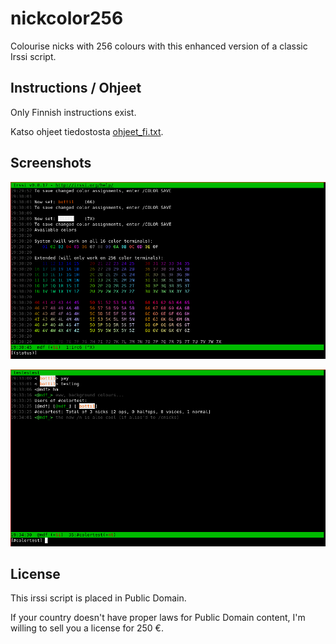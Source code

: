 # nickcolor256

Colourise nicks with 256 colours with this enhanced version of a classic Irssi script.

## Instructions / Ohjeet

Only Finnish instructions exist.

Katso ohjeet tiedostosta [ohjeet_fi.txt](ohjeet_fi.txt).

## Screenshots

![alt text][pic1]

![alt text][pic2]

[pic1]: https://raw.githubusercontent.com/miikkas/nickcolor256/master/nickcolor256a.png "/COLOR PREVIEW"

[pic2]: https://raw.githubusercontent.com/miikkas/nickcolor256/master/nickcolor256b.png "Some ugly colours in action"

## License

This irssi script is placed in Public Domain.

If your country doesn't have proper laws for Public Domain content, I'm willing
to sell you a license for 250 €.